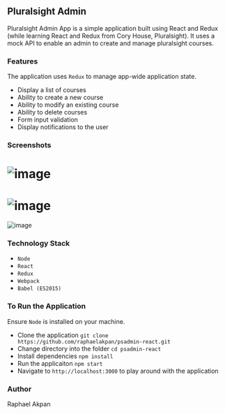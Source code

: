 ## Pluralsight Admin
Pluralsight Admin App is a simple application built using React and Redux (while learning React and Redux from Cory House, Pluralsight). It uses a mock API to enable an admin to create and manage pluralsight courses.

### Features
The application uses `Redux` to manage app-wide application state.

* Display a list of courses 
* Ability to create a new course
* Ability to modify an existing course
* Ability to delete courses
* Form input validation
* Display notifications to the user

### Screenshots
![image](https://user-images.githubusercontent.com/23452546/28240147-bc1011f2-6973-11e7-8b41-c3a90434a6d9.png)
====
![image](https://user-images.githubusercontent.com/23452546/28240137-70593694-6973-11e7-96ae-e3f0e6c6f96d.png)
====
![image](https://user-images.githubusercontent.com/23452546/28240139-7402849e-6973-11e7-8e63-d3d609d559f4.png)

### Technology Stack
* `Node`
* `React`
* `Redux`
* `Webpack`
* `Babel (ES2015)`

### To Run the Application
Ensure `Node` is installed on your machine.

* Clone the application `git clone https://github.com/raphaelakpan/psadmin-react.git`
* Change directory into the folder `cd psadmin-react`
* Install dependencies `npm install`
* Run the applicaiton `npm start`
* Navigate to `http://localhost:3000` to play around with the application

### Author
Raphael Akpan

